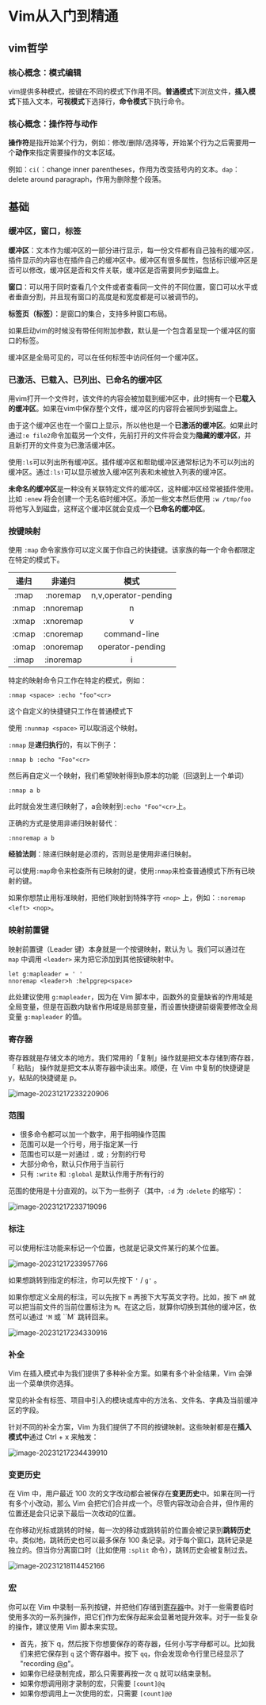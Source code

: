 # Vim从入门到精通

## vim哲学

### 核心概念：模式编辑

vim提供多种模式，按键在不同的模式下作用不同。**普通模式**下浏览文件，**插入模式**下插入文本，**可视模式**下选择行，**命令模式**下执行命令。

### 核心概念：操作符与动作

**操作符**是指开始某个行为，例如：修改/删除/选择等，开始某个行为之后需要用一个**动作**来指定需要操作的文本区域。

例如：`ci(`：change inner parentheses，作用为改变括号内的文本。`dap`：delete around paragraph，作用为删除整个段落。

## 基础

### 缓冲区，窗口，标签

**缓冲区**：文本作为缓冲区的一部分进行显示，每一份文件都有自己独有的缓冲区，插件显示的内容也在插件自己的缓冲区中。缓冲区有很多属性，包括标识缓冲区是否可以修改，缓冲区是否和文件关联，缓冲区是否需要同步到磁盘上。

**窗口**：可以用于同时查看几个文件或者查看同一文件的不同位置，窗口可以水平或者垂直分割，并且现有窗口的高度是和宽度都是可以被调节的。

**标签页（标签）**：是窗口的集合，支持多种窗口布局。

如果启动vim的时候没有带任何附加参数，默认是一个包含着呈现一个缓冲区的窗口的标签。

缓冲区是全局可见的，可以在任何标签中访问任何一个缓冲区。

### 已激活、已载入、已列出、已命名的缓冲区

用vim打开一个文件时，该文件的内容会被加载到缓冲区中，此时拥有一个**已载入的缓冲区**。如果在vim中保存整个文件，缓冲区的内容将会被同步到磁盘上。

由于这个缓冲区也在一个窗口上显示，所以他也是一个**已激活的缓冲区**。如果此时通过`:e file2`命令加载另一个文件，先前打开的文件将会变为**隐藏的缓冲区**，并且新打开的文件变为已激活缓冲区。

使用`:ls`可以列出所有缓冲区。插件缓冲区和帮助缓冲区通常标记为不可以列出的缓冲区。通过`:ls!`可以显示被放入缓冲区列表和未被放入列表的缓冲区。

**未命名的缓冲区**是一种没有关联特定文件的缓冲区，这种缓冲区经常被插件使用。比如 `:enew` 将会创建一个无名临时缓冲区。添加一些文本然后使用 `:w /tmp/foo` 将他写入到磁盘，这样这个缓冲区就会变成一个**已命名的缓冲区**。

### 按键映射

使用 `:map` 命令家族你可以定义属于你自己的快捷键。该家族的每一个命令都限定在特定的模式下。

| 递归  |  非递归   |         模式         |
| :---: | :-------: | :------------------: |
| :map  | :noremap  | n,v,operator-pending |
| :nmap | :nnoremap |          n           |
| :xmap | :xnoremap |          v           |
| :cmap | :cnoremap |     command-line     |
| :omap | :onoremap |   operator-pending   |
| :imap | :inoremap |          i           |

特定的映射命令只工作在特定的模式，例如：

```vimrc
:nmap <space> :echo "foo"<cr>
```

这个自定义的快捷键只工作在普通模式下

使用 `:nunmap <space>` 可以取消这个映射。

`:nmap` 是**递归执行**的，有以下例子：

```
:nmap b :echo "Foo"<cr>
```

然后再自定义一个映射，我们希望映射得到b原本的功能（回退到上一个单词）

```viml
:nmap a b
```

此时就会发生递归映射了，a会映射到`:echo "Foo"<cr>`上。

正确的方式是使用非递归映射替代：

```
:nnoremap a b 
```

**经验法则**：除递归映射是必须的，否则总是使用非递归映射。

可以使用`:map`命令来检查所有已映射的键，使用`:nmap`来检查普通模式下所有已映射的键。

如果你想禁止用标准映射，把他们映射到特殊字符 `<nop>` 上，例如：`:noremap <left> <nop>`。

### 映射前置键

映射前置键（Leader 键）本身就是一个按键映射，默认为 \。我们可以通过在 `map` 中调用 `<leader>` 来为把它添加到其他按键映射中。

```viml
let g:mapleader = ' '
nnoremap <leader>h :helpgrep<space>
```

此处建议使用 `g:mapleader`，因为在 Vim 脚本中，函数外的变量缺省的作用域是全局变量，但是在函数内缺省作用域是局部变量，而设置快捷键前缀需要修改全局变量 `g:mapleader` 的值。

### 寄存器

寄存器就是存储文本的地方。我们常用的「复制」操作就是把文本存储到寄存器，「 粘贴」 操作就是把文本从寄存器中读出来。顺便，在 Vim 中复制的快捷键是 y，粘贴的快捷键是 p。

![image-20231217233220906](./Vim%E4%BB%8E%E5%85%A5%E9%97%A8%E5%88%B0%E7%B2%BE%E9%80%9A.assets/image-20231217233220906.png)

### 范围

- 很多命令都可以加一个数字，用于指明操作范围
- 范围可以是一个行号，用于指定某一行
- 范围也可以是一对通过 `,` 或 `;` 分割的行号
- 大部分命令，默认只作用于当前行
- 只有 `:write` 和 `:global` 是默认作用于所有行的

范围的使用是十分直观的。以下为一些例子（其中，`:d` 为 `:delete` 的缩写）：

![image-20231217233719096](./Vim%E4%BB%8E%E5%85%A5%E9%97%A8%E5%88%B0%E7%B2%BE%E9%80%9A.assets/image-20231217233719096.png)

### 标注

可以使用标注功能来标记一个位置，也就是记录文件某行的某个位置。

![image-20231217233957766](./Vim%E4%BB%8E%E5%85%A5%E9%97%A8%E5%88%B0%E7%B2%BE%E9%80%9A.assets/image-20231217233957766.png)

如果想跳转到指定的标注，你可以先按下 `'` / `g'` 。

如果你想定义全局的标注，可以先按下 `m` 再按下大写英文字符。比如，按下 `mM` 就可以把当前文件的当前位置标注为 `M`。在这之后，就算你切换到其他的缓冲区，依然可以通过 `'M` 或 ``M` 跳转回来。

![image-20231217234330916](./Vim%E4%BB%8E%E5%85%A5%E9%97%A8%E5%88%B0%E7%B2%BE%E9%80%9A.assets/image-20231217234330916.png)

### 补全

Vim 在插入模式中为我们提供了多种补全方案。如果有多个补全结果，Vim 会弹出一个菜单供你选择。

常见的补全有标签、项目中引入的模块或库中的方法名、文件名、字典及当前缓冲区的字段。

针对不同的补全方案，Vim 为我们提供了不同的按键映射。这些映射都是在**插入模式中**通过 Ctrl + x 来触发：

![image-20231217234439910](./Vim%E4%BB%8E%E5%85%A5%E9%97%A8%E5%88%B0%E7%B2%BE%E9%80%9A.assets/image-20231217234439910.png)

### 变更历史

在 Vim 中，用户最近 100 次的文字改动都会被保存在**变更历史**中。如果在同一行有多个小改动，那么 Vim 会把它们合并成一个。尽管内容改动会合并，但作用的位置还是会只记录下最后一次改动的位置。

在你移动光标或跳转的时候，每一次的移动或跳转前的位置会被记录到**跳转历史**中。类似地，跳转历史也可以最多保存 100 条记录。对于每个窗口，跳转记录是独立的。但当你分离窗口时（比如使用 `:split` 命令），跳转历史会被复制过去。

![image-20231218114452166](./Vim%E4%BB%8E%E5%85%A5%E9%97%A8%E5%88%B0%E7%B2%BE%E9%80%9A.assets/image-20231218114452166.png)

### 宏

你可以在 Vim 中录制一系列按键，并把他们存储到[寄存器](#寄存器)中。对于一些需要临时使用多次的一系列操作，把它们作为宏保存起来会显著地提升效率。对于一些复杂的操作，建议使用 Vim 脚本来实现。

- 首先，按下 q，然后按下你想要保存的寄存器，任何小写字母都可以。比如我们来把它保存到 `q` 这个寄存器中。按下 `qq`，你会发现命令行里已经显示了 "recording [@q]()"。
- 如果你已经录制完成，那么只需要再按一次 q 就可以结束录制。
- 如果你想调用刚才录制的宏，只需要 `[count]@q`
- 如果你想调用上一次使用的宏，只需要 `[count]@@`